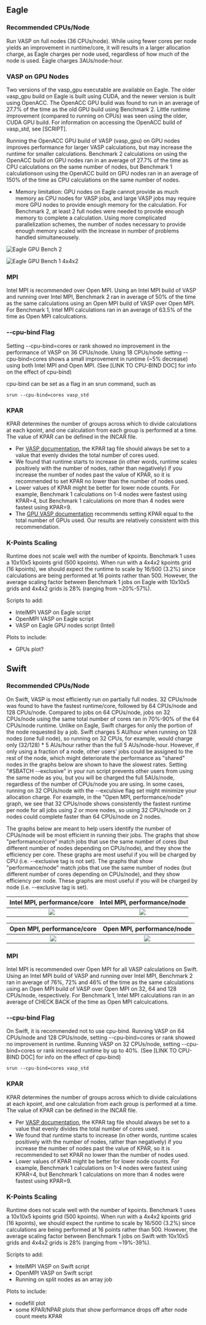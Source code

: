 ## Eagle

### Recommended CPUs/Node

Run VASP on full nodes (36 CPUs/node). While using fewer cores per node yields an improvement in runtime/core, it will results in a larger allocation charge, as Eagle charges per node used, regardless of how much of the node is used. Eagle charges 3AUs/node-hour. 

### VASP on GPU Nodes

Two versions of the vasp_gpu executable are available on Eagle. The older vasp_gpu build on Eagle is built using CUDA, and the newer version is built using OpenACC. The OpenACC GPU build was found to run in an average of 27.7% of the time as the old GPU build using Benchmark 2. Little runtime improvement (compared to running on CPUs) was seen using the older, CUDA GPU build. For information on accessing the OpenACC build of vasp_std, see [SCRIPT].

Running the OpenACC GPU build of VASP (vasp_gpu) on GPU nodes improves performance for larger VASP calculations, but may increase the runtime for smaller calculations. Benchmark 2 calculations on using the OpenACC build on GPU nodes ran in an average of 27.7% of the time as CPU calculations on the same number of nodes, but Benchmark 1 calculationson using the OpenACC build on GPU nodes ran in an average of 150% of the time as CPU calculations on the same number of nodes.

   * Memory limitation: GPU nodes on Eagle cannot provide as much memory as CPU nodes for VASP jobs, and large VASP jobs may require more GPU nodes to provide enough memory for the calculation. For Benchmark 2, at least 2 full nodes were needed to provide enough memory to complete a calculation. Using more complicated parallelization schemes, the number of nodes necessary to provide enough memory scaled with the increase in number of problems handled simultaneousely. 

![Eagle GPU Bench 2](https://github.com/claralarson/HPC/blob/4837ef43a7d03b1b34a1e5ceda8dcbc64ca5b128/applications/vasp/VASP%20Recommendations/Images/Eagle_GPU_2.png)

![Eagle GPU Bench 1 4x4x2](https://github.com/claralarson/HPC/blob/4837ef43a7d03b1b34a1e5ceda8dcbc64ca5b128/applications/vasp/VASP%20Recommendations/Images/Eagle_GPU_1_4x4x2.png)

### MPI

Intel MPI is recommended over Open MPI. Using an Intel MPI build of VASP and running over Intel MPI, Benchmark 2 ran in average of 50% of the time as the same calculations using an Open MPI build of VASP over Open MPI. For Benchmark 1, Intel MPI calculations ran in an average of 63.5% of the time as Open MPI calculcations. 

### --cpu-bind Flag
Setting --cpu-bind=cores or rank showed no improvement in the performance of VASP on 36 CPUs/node. Using 18 CPUs/node setting --cpu-bind=cores shows a small improvement in runtime (~5% decrease) using both Intel MPI and Open MPI. (See [LINK TO CPU-BIND DOC] for info on the effect of cpu-bind)

cpu-bind can be set as a flag in an srun command, such as 
```
srun --cpu-bind=cores vasp_std
```
### KPAR

KPAR determines the number of groups across which to divide calculations at each kpoint, and one calculation from each group is performed at a time. The value of KPAR can be defined in the INCAR file. 
  * Per [VASP documentation](https://www.vasp.at/wiki/index.php/KPAR), the KPAR tag file should always be set to a value that evenly divides the total number of cores used. 
  * We found that runtime starts to increase (in other words, runtime scales positively with the number of nodes, rather than negatively) if you increase the number of nodes past the value of KPAR, so it is recommended to set KPAR no lower than the number of nodes used. 
  * Lower values of KPAR might be better for lower node counts. For example, Benchmark 1 calculations on 1-4 nodes were fastest using KPAR=4, but Benchmark 1 calculations on more than 4 nodes were fastest using KPAR=9.
  * The [GPU VASP documentation](https://www.vasp.at/wiki/index.php/OpenACC_GPU_port_of_VASP) recommends setting KPAR equal to the total number of GPUs used. Our results are relatively consistent with this recommendation. 

### K-Points Scaling

Runtime does not scale well with the number of kpoints. Benchmark 1 uses a 10x10x5 kpoints grid (500 kpoints). When run with a 4x4x2 kpoints grid (16 kpoints), we should expect the runtime to scale by 16/500 (3.2%) since calculations are being performed at 16 points rather than 500. However, the average scaling factor between Benchmark 1 jobs on Eagle with 10x10x5 grids and 4x4x2 grids is 28% (ranging from ~20%-57%). 

Scripts to add:
- IntelMPI VASP on Eagle script
- OpenMPI VASP on Eagle script
- VASP on Eagle GPU nodes script (Intel)

Plots to include:
- GPUs plot?

## Swift

### Recommended CPUs/Node

On Swift, VASP is most efficiently run on partially full nodes. 32 CPUs/node was found to have the fastest runtime/core, followed by 64 CPUs/node and 128 CPUs/node. Compared to jobs on 64 CPUs/node, jobs on 32 CPUs/node using the same total number of cores ran in 70%-90% of the 64 CPUs/node runtime. Unlike on Eagle, Swift charges for only the portion of the node requested by a job. Swift charges 5 AU/hour when running on 128 nodes (one full node), so running on 32 CPUs, for example, would charge only (32/128) * 5 AUs/hour rather than the full 5 AUs/node-hour. However, if only using a fraction of a node, other users' jobs could be assigned to the rest of the node, which might deteriorate the performance as "shared" nodes in the graphs below are shown to have the slowest rates. Setting "#SBATCH --exclusive" in your run script prevents other users from using the same node as you, but you will be charged the full 5AUs/node, regardless of the number of CPUs/node you are using. In some cases, running on 32 CPUs/node with the --exculsive flag set might minimize your allocation charge. For example, in the "Open MPI, performance/node" graph, we see that 32 CPUs/node shows consistently the fastest runtime per node for all jobs using 2 or more nodes, so using 32 CPUs/node on 2 nodes could complete faster than 64 CPUs/node on 2 nodes. 

The graphs below are meant to help users identify the number of CPUs/node will be most efficient in running their jobs. The graphs that show "performance/core" match jobs that use the same number of cores (but different number of nodes depending on CPUs/node), and they show the efficiency per core. These graphs are most useful if you will be charged by CPU (i.e. --exclusive tag is not set). The graphs that show "performance/node" match jobs that use the same number of nodes (but different number of cores depending on CPUs/node), and they show efficiency per node. These graphs are most useful if you will be charged by node (i.e. --exclusive tag is set). 

Intel MPI, performance/core  |  Intel MPI, performance/node
:-------------------------:|:-------------------------:
![](https://github.com/claralarson/HPC/blob/b667dfce623fedc54f1d9da5ea28cd59cc346beb/applications/vasp/VASP%20Recommendations/Images/Swift_2_Intel_Cores.png) |  ![](https://github.com/claralarson/HPC/blob/b667dfce623fedc54f1d9da5ea28cd59cc346beb/applications/vasp/VASP%20Recommendations/Images/Swift_2_Intel_Nodes.png)

Open MPI, performance/core  |  Open MPI, performance/node 
:-------------------------:|:-------------------------:
![](https://github.com/claralarson/HPC/blob/ffaa2609e6c5d9b055aae03ba0abcc5c9bc1f7a2/applications/vasp/VASP%20Recommendations/Images/Swift_2_Open_Cores.png)  |  ![](https://github.com/claralarson/HPC/blob/b667dfce623fedc54f1d9da5ea28cd59cc346beb/applications/vasp/VASP%20Recommendations/Images/Swift_2_Open_Nodes.png)

### MPI

Intel MPI is recommended over Open MPI for all VASP calculations on Swift. Using an Intel MPI build of VASP and running over Intel MPI, Benchmark 2 ran in average of 76%, 72% and 46% of the time as the same calculations using an Open MPI build of VASP over Open MPI on 32, 64 and 128 CPUs/node, respectively. For Benchmark 1, Intel MPI calculations ran in an average of CHECK BACK of the time as Open MPI calculcations. 

### --cpu-bind Flag

On Swift, it is recommended not to use cpu-bind. Running VASP on 64 CPUs/node and 128 CPUs/node, setting --cpu-bind=cores or rank showed no improvement in runtime. Running VASP on 32 CPUs/node, setting --cpu-bind=cores or rank increased runtime by up to 40%. (See [LINK TO CPU-BIND DOC] for info on the effect of cpu-bind)

```
srun --cpu-bind=cores vasp_std
```

### KPAR

KPAR determines the number of groups across which to divide calculations at each kpoint, and one calculation from each group is performed at a time. The value of KPAR can be defined in the INCAR file. 
  * Per [VASP documentation](https://www.vasp.at/wiki/index.php/KPAR), the KPAR tag file should always be set to a value that evenly divides the total number of cores used. 
  * We found that runtime starts to increase (in other words, runtime scales positively with the number of nodes, rather than negatively) if you increase the number of nodes past the value of KPAR, so it is recommended to set KPAR no lower than the number of nodes used. 
  * Lower values of KPAR might be better for lower node counts. For example, Benchmark 1 calculations on 1-4 nodes were fastest using KPAR=4, but Benchmark 1 calculations on more than 4 nodes were fastest using KPAR=9.
      
### K-Points Scaling 

Runtime does not scale well with the number of kpoints. Benchmark 1 uses a 10x10x5 kpoints grid (500 kpoints). When run with a 4x4x2 kpoints grid (16 kpoints), we should expect the runtime to scale by 16/500 (3.2%) since calculations are being performed at 16 points rather than 500. However, the average scaling factor between Benchmark 1 jobs on Swift with 10x10x5 grids and 4x4x2 grids is 28% (ranging from ~19%-39%). 

Scripts to add:
- IntelMPI VASP on Swift script
- OpenMPI VASP on Swift script
- Running on split nodes as an array job

Plots to include:
- nodefill plot
- some KPAR/NPAR plots that show performance drops off after node count meets KPAR
